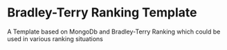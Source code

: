# Bradley-Terry Ranking Template
A Template based on MongoDb and Bradley-Terry Ranking which could be used in various ranking situations
